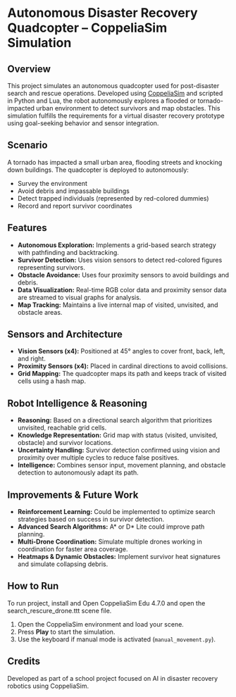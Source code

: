 # Autonomous Disaster Recovery Quadcopter – CoppeliaSim Simulation

## Overview

This project simulates an autonomous quadcopter used for post-disaster search and rescue operations. Developed using [CoppeliaSim](https://www.coppeliarobotics.com/) and scripted in Python and Lua, the robot autonomously explores a flooded or tornado-impacted urban environment to detect survivors and map obstacles. This simulation fulfills the requirements for a virtual disaster recovery prototype using goal-seeking behavior and sensor integration.

## Scenario

A tornado has impacted a small urban area, flooding streets and knocking down buildings. The quadcopter is deployed to autonomously:
- Survey the environment
- Avoid debris and impassable buildings
- Detect trapped individuals (represented by red-colored dummies)
- Record and report survivor coordinates

## Features

- **Autonomous Exploration:** Implements a grid-based search strategy with pathfinding and backtracking.
- **Survivor Detection:** Uses vision sensors to detect red-colored figures representing survivors.
- **Obstacle Avoidance:** Uses four proximity sensors to avoid buildings and debris.
- **Data Visualization:** Real-time RGB color data and proximity sensor data are streamed to visual graphs for analysis.
- **Map Tracking:** Maintains a live internal map of visited, unvisited, and obstacle areas.

## Sensors and Architecture

- **Vision Sensors (x4):** Positioned at 45° angles to cover front, back, left, and right.
- **Proximity Sensors (x4):** Placed in cardinal directions to avoid collisions.
- **Grid Mapping:** The quadcopter maps its path and keeps track of visited cells using a hash map.


## Robot Intelligence & Reasoning

- **Reasoning:** Based on a directional search algorithm that prioritizes unvisited, reachable grid cells.
- **Knowledge Representation:** Grid map with status (visited, unvisited, obstacle) and survivor locations.
- **Uncertainty Handling:** Survivor detection confirmed using vision and proximity over multiple cycles to reduce false positives.
- **Intelligence:** Combines sensor input, movement planning, and obstacle detection to autonomously adapt its path.

## Improvements & Future Work

- **Reinforcement Learning:** Could be implemented to optimize search strategies based on success in survivor detection.
- **Advanced Search Algorithms:** A* or D* Lite could improve path planning.
- **Multi-Drone Coordination:** Simulate multiple drones working in coordination for faster area coverage.
- **Heatmaps & Dynamic Obstacles:** Implement survivor heat signatures and simulate collapsing debris.

## How to Run

To run project, install and Open CoppeliaSim Edu 4.7.0 and open the search_rescure_drone.ttt scene file.

1. Open the CoppeliaSim environment and load your scene.
2. Press **Play** to start the simulation.
3. Use the keyboard if manual mode is activated (`manual_movement.py`).

## Credits

Developed as part of a school project focused on AI in disaster recovery robotics using CoppeliaSim.
